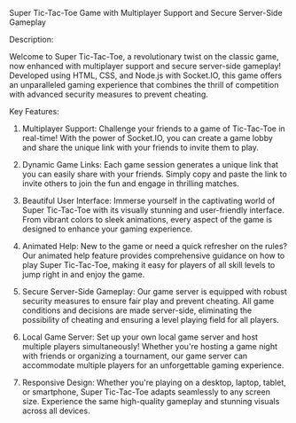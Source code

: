  Super Tic-Tac-Toe Game with Multiplayer Support and Secure Server-Side Gameplay

Description:

Welcome to Super Tic-Tac-Toe, a revolutionary twist on the classic game, now enhanced with multiplayer support and secure server-side gameplay! Developed using HTML, CSS, and Node.js with Socket.IO, this game offers an unparalleled gaming experience that combines the thrill of competition with advanced security measures to prevent cheating.

Key Features:
1. Multiplayer Support: Challenge your friends to a game of Tic-Tac-Toe in real-time! With the power of Socket.IO, you can create a game lobby and share the unique link with your friends to invite them to play.

2. Dynamic Game Links: Each game session generates a unique link that you can easily share with your friends. Simply copy and paste the link to invite others to join the fun and engage in thrilling matches.

3. Beautiful User Interface: Immerse yourself in the captivating world of Super Tic-Tac-Toe with its visually stunning and user-friendly interface. From vibrant colors to sleek animations, every aspect of the game is designed to enhance your gaming experience.

4. Animated Help: New to the game or need a quick refresher on the rules? Our animated help feature provides comprehensive guidance on how to play Super Tic-Tac-Toe, making it easy for players of all skill levels to jump right in and enjoy the game.

5. Secure Server-Side Gameplay: Our game server is equipped with robust security measures to ensure fair play and prevent cheating. All game conditions and decisions are made server-side, eliminating the possibility of cheating and ensuring a level playing field for all players.

6. Local Game Server: Set up your own local game server and host multiple players simultaneously! Whether you're hosting a game night with friends or organizing a tournament, our game server can accommodate multiple players for an unforgettable gaming experience.

7. Responsive Design: Whether you're playing on a desktop, laptop, tablet, or smartphone, Super Tic-Tac-Toe adapts seamlessly to any screen size. Experience the same high-quality gameplay and stunning visuals across all devices.
